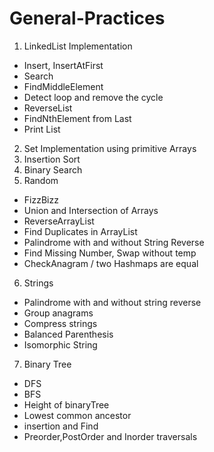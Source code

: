 # General-Practices

1. LinkedList Implementation
  - Insert, InsertAtFirst
  - Search
  - FindMiddleElement
  - Detect loop and remove the cycle
  - ReverseList
  - FindNthElement from Last
  - Print List
2. Set Implementation using primitive Arrays
3. Insertion Sort
4. Binary Search
5. Random
  - FizzBizz
  - Union and Intersection of Arrays
  - ReverseArrayList
  - Find Duplicates in ArrayList
  - Palindrome with and without String Reverse
  - Find Missing Number, Swap without temp
  - CheckAnagram / two Hashmaps are equal
6. Strings
  - Palindrome with and without string reverse
  - Group anagrams
  - Compress strings
  - Balanced Parenthesis
  - Isomorphic String
7. Binary Tree
  - DFS
  - BFS
  - Height of binaryTree
  - Lowest common ancestor
  - insertion and Find
  - Preorder,PostOrder and Inorder traversals

